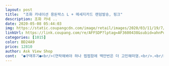 ```yaml
---
layout: post 
title:  "조화 카네이션 용돈박스 L + 메세지카드 랜덤발송, 핑크" 
description: 조화 카네 ..
date: 2020-05-08 05:44:03 
img: https://static.coupangcdn.com/image/retail/images/2020/03/11/19/7/932d1454-cb29-4cd6-833c-1809de81e4dc.jpg 
linkUrl: https://link.coupang.com/re/AFFSDP?lptag=AF3600438&subid=ahnPublicAsk&pageKey=1388370450&itemId=2423924042&vendorItemId=70417997477&traceid=V0-113-f4f93981cb490cf0 
categories: [1015] 
color: BD24A9 
price: 12810 
author: Ask View Shop 
cont:  "●구매후기●<br/>(연락해봐야 하나 찝찝함에 백만번은 더 고민해떠염.<br/>.<br/>)<br/>ㅠㅠ<br/>가격이 말도 안되네요<br/>거미줄모양으로 가느다란 실처럼 되는<br/>그 박스 뚜껑 고정시키는 입구가 좀 삐뚤게 찢어져 있었는데<br/>그 본드 붙이고 쭉 늘리면<br/>그냥 사용했습니다... <br/><br/>그냥 저는 좀 아쉽더라구요<br/>그런 것들이 붙어있더라구요... <br/><br/>그리구 꽃 장식들도<br/>급한대로 잘 사용했습니다^^;<br/>급해서 그냥 사용하긴 했는데<br/>나쁜 후기 죄송합니다... <br/><br/>너무 별룹니다.<br/><br/>다이소5000원짜리랑 차이가 없어요.<br/><br/>뭔가 문구점에서 파는 조화들을<br/>받자마자 반품하고 싶었지만 시간이 촉박하여 그냥쓸예정입니다.<br/><br/>본드로 붙여 놓은 느낌ㅠㅠ<br/>사진보다 훨씬 더 허접함 박스도 위에 찢어져서 왔고 그래도 부모님이 좋아하셔서 3점 드립니다<br/>선물 드리는 입장에서는 당황스러웠습니다ㅠㅠ<br/>실제로 옆부분은 뭐라하지<br/>아무렇지 않은 척 넘어갔지만<br/>어머니 생신이라 구입했습니다<br/>어머니가 꽃뭉치들을 꺼냈을 때 봤는데<br/>어머니는 예쁘다고 하셨어요~!!<br/>에이 설마 아니겠지~^^;; 믿고 싶지 않은 마음으로<br/>오히려 다이소물건이 나은듯합니다.<br/><br/>움... <br/> 열어보고 좀 실망해써욤... <br/><br/>원래 그런걸까 내가 찢은 걸까.<br/>.<br/>? 찢는 느낌 없었는데.<br/>.<br/>?<br/>혼란스러웠지만 생신파티 날짜도 얼마 안 남았구<br/>" 
---
```

